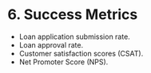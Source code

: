 # 6. Success Metrics

* Loan application submission rate.
* Loan approval rate.
* Customer satisfaction scores (CSAT).
* Net Promoter Score (NPS).